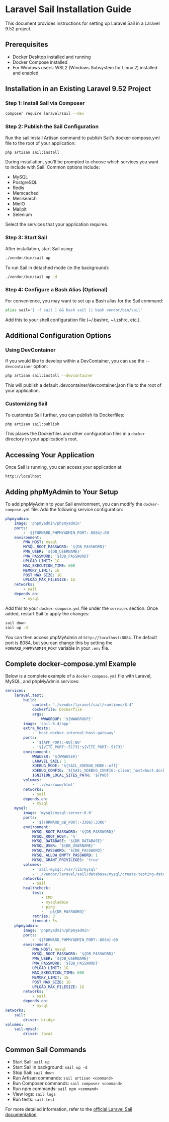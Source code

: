 # Laravel Sail Installation Guide

This document provides instructions for setting up Laravel Sail in a Laravel 9.52 project.

## Prerequisites

- Docker Desktop installed and running
- Docker Compose installed
- For Windows users: WSL2 (Windows Subsystem for Linux 2) installed and enabled

## Installation in an Existing Laravel 9.52 Project

### Step 1: Install Sail via Composer

```bash
composer require laravel/sail --dev
```

### Step 2: Publish the Sail Configuration

Run the sail:install Artisan command to publish Sail's docker-compose.yml file to the root of your application:

```bash
php artisan sail:install
```

During installation, you'll be prompted to choose which services you want to include with Sail. Common options include:
- MySQL
- PostgreSQL
- Redis
- Memcached
- Meilisearch
- MinIO
- Mailpit
- Selenium

Select the services that your application requires.

### Step 3: Start Sail

After installation, start Sail using:

```bash
./vendor/bin/sail up
```

To run Sail in detached mode (in the background):

```bash
./vendor/bin/sail up -d
```

### Step 4: Configure a Bash Alias (Optional)

For convenience, you may want to set up a Bash alias for the Sail command:

```bash
alias sail='[ -f sail ] && bash sail || bash vendor/bin/sail'
```

Add this to your shell configuration file (~/.bashrc, ~/.zshrc, etc.).

## Additional Configuration Options

### Using DevContainer

If you would like to develop within a DevContainer, you can use the `--devcontainer` option:

```bash
php artisan sail:install --devcontainer
```

This will publish a default .devcontainer/devcontainer.json file to the root of your application.

### Customizing Sail

To customize Sail further, you can publish its Dockerfiles:

```bash
php artisan sail:publish
```

This places the Dockerfiles and other configuration files in a `docker` directory in your application's root.

## Accessing Your Application

Once Sail is running, you can access your application at:

```
http://localhost
```

## Adding phpMyAdmin to Your Setup

To add phpMyAdmin to your Sail environment, you can modify the `docker-compose.yml` file. Add the following service configuration:

```yaml
phpmyadmin:
    image: 'phpmyadmin/phpmyadmin'
    ports:
        - '${FORWARD_PHPMYADMIN_PORT:-8084}:80'
    environment:
        PMA_HOST: mysql
        MYSQL_ROOT_PASSWORD: '${DB_PASSWORD}'
        PMA_USER: '${DB_USERNAME}'     
        PMA_PASSWORD: '${DB_PASSWORD}'
        UPLOAD_LIMIT: 1G
        MAX_EXECUTION_TIME: 600
        MEMORY_LIMIT: 1G
        POST_MAX_SIZE: 1G
        UPLOAD_MAX_FILESIZE: 1G
    networks:
        - sail
    depends_on:
        - mysql
```

Add this to your `docker-compose.yml` file under the `services` section. Once added, restart Sail to apply the changes:

```bash
sail down
sail up -d
```

You can then access phpMyAdmin at `http://localhost:8084`. The default port is 8084, but you can change this by setting the `FORWARD_PHPMYADMIN_PORT` variable in your `.env` file.

## Complete docker-compose.yml Example

Below is a complete example of a `docker-compose.yml` file with Laravel, MySQL, and phpMyAdmin services:

```yaml
services:
    laravel.test:
        build:
            context: './vendor/laravel/sail/runtimes/8.4'
            dockerfile: Dockerfile
            args:
                WWWGROUP: '${WWWGROUP}'
        image: 'sail-8.4/app'
        extra_hosts:
            - 'host.docker.internal:host-gateway'
        ports:
            - '${APP_PORT:-80}:80'
            - '${VITE_PORT:-5173}:${VITE_PORT:-5173}'
        environment:
            WWWUSER: '${WWWUSER}'
            LARAVEL_SAIL: 1
            XDEBUG_MODE: '${SAIL_XDEBUG_MODE:-off}'
            XDEBUG_CONFIG: '${SAIL_XDEBUG_CONFIG:-client_host=host.docker.internal}'
            IGNITION_LOCAL_SITES_PATH: '${PWD}'
        volumes:
            - '.:/var/www/html'
        networks:
            - sail
        depends_on:
            - mysql
    mysql:
        image: 'mysql/mysql-server:8.0'
        ports:
            - '${FORWARD_DB_PORT:-3306}:3306'
        environment:
            MYSQL_ROOT_PASSWORD: '${DB_PASSWORD}'
            MYSQL_ROOT_HOST: '%'
            MYSQL_DATABASE: '${DB_DATABASE}'
            MYSQL_USER: '${DB_USERNAME}'
            MYSQL_PASSWORD: '${DB_PASSWORD}'
            MYSQL_ALLOW_EMPTY_PASSWORD: 1
            MYSQL_GRANT_PRIVILEGES: 'true'
        volumes:
            - 'sail-mysql:/var/lib/mysql'
            - './vendor/laravel/sail/database/mysql/create-testing-database.sh:/docker-entrypoint-initdb.d/10-create-testing-database.sh'
        networks:
            - sail
        healthcheck:
            test:
                - CMD
                - mysqladmin
                - ping
                - '-p${DB_PASSWORD}'
            retries: 3
            timeout: 5s
    phpmyadmin:
        image: 'phpmyadmin/phpmyadmin'
        ports:
            - '${FORWARD_PHPMYADMIN_PORT:-8084}:80'
        environment:
            PMA_HOST: mysql
            MYSQL_ROOT_PASSWORD: '${DB_PASSWORD}'
            PMA_USER: '${DB_USERNAME}'     
            PMA_PASSWORD: '${DB_PASSWORD}'
            UPLOAD_LIMIT: 1G
            MAX_EXECUTION_TIME: 600
            MEMORY_LIMIT: 1G
            POST_MAX_SIZE: 1G
            UPLOAD_MAX_FILESIZE: 1G
        networks:
            - sail
        depends_on:
            - mysql
networks:
    sail:
        driver: bridge
volumes:
    sail-mysql:
        driver: local
```

## Common Sail Commands

- Start Sail: `sail up`
- Start Sail in background: `sail up -d`
- Stop Sail: `sail down`
- Run Artisan commands: `sail artisan <command>`
- Run Composer commands: `sail composer <command>`
- Run npm commands: `sail npm <command>`
- View logs: `sail logs`
- Run tests: `sail test`

For more detailed information, refer to the [official Laravel Sail documentation](https://laravel.com/docs/9.x/sail).